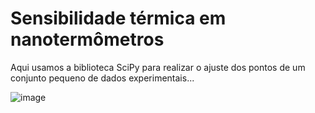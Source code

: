 # Sensibilidade térmica em nanotermômetros

Aqui usamos a biblioteca SciPy  para realizar o ajuste dos pontos de um conjunto pequeno de dados experimentais... 

![image](https://github.com/user-attachments/assets/65f0f868-4233-4329-9eca-1ec4ceaae0c8)


